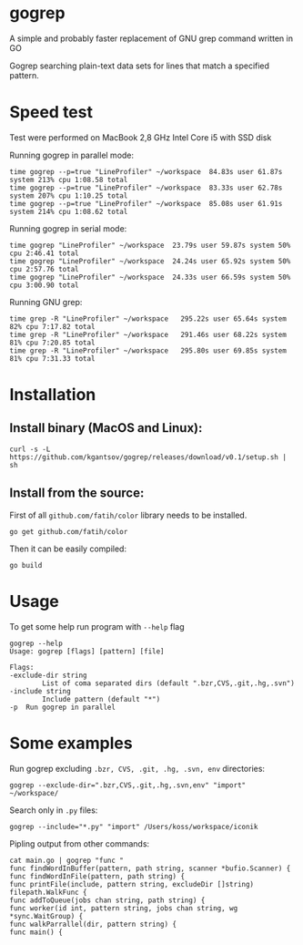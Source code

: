 # gogrep
A simple and probably faster replacement of GNU grep command written in GO


Gogrep searching plain-text data sets for lines that match a specified pattern.


# Speed test

Test were performed on MacBook 2,8 GHz Intel Core i5 with SSD disk

Running gogrep in parallel mode:

    time gogrep --p=true "LineProfiler" ~/workspace  84.83s user 61.87s system 213% cpu 1:08.58 total
    time gogrep --p=true "LineProfiler" ~/workspace  83.33s user 62.78s system 207% cpu 1:10.25 total
    time gogrep --p=true "LineProfiler" ~/workspace  85.08s user 61.91s system 214% cpu 1:08.62 total

Running gogrep in serial mode:

    time gogrep "LineProfiler" ~/workspace  23.79s user 59.87s system 50% cpu 2:46.41 total
    time gogrep "LineProfiler" ~/workspace  24.24s user 65.92s system 50% cpu 2:57.76 total
    time gogrep "LineProfiler" ~/workspace  24.33s user 66.59s system 50% cpu 3:00.90 total

Running GNU grep:

    time grep -R "LineProfiler" ~/workspace   295.22s user 65.64s system 82% cpu 7:17.82 total
    time grep -R "LineProfiler" ~/workspace   291.46s user 68.22s system 81% cpu 7:20.85 total
    time grep -R "LineProfiler" ~/workspace   295.80s user 69.85s system 81% cpu 7:31.33 total


# Installation

## Install binary (MacOS and Linux):

    curl -s -L https://github.com/kgantsov/gogrep/releases/download/v0.1/setup.sh | sh

## Install from the source:

First of all `github.com/fatih/color` library needs to be installed.

    go get github.com/fatih/color

Then it can be easily compiled:

    go build

# Usage

To get some help run program with `--help` flag

    gogrep --help
    Usage: gogrep [flags] [pattern] [file]

    Flags:
    -exclude-dir string
            List of coma separated dirs (default ".bzr,CVS,.git,.hg,.svn")
    -include string
            Include pattern (default "*")
    -p	Run gogrep in parallel


# Some examples

Run gogrep excluding `.bzr, CVS, .git, .hg, .svn, env` directories:

    gogrep --exclude-dir=".bzr,CVS,.git,.hg,.svn,env" "import" ~/workspace/

Search only in `.py` files:

    gogrep --include="*.py" "import" /Users/koss/workspace/iconik


Pipling output from other commands:

    cat main.go | gogrep "func "
    func findWordInBuffer(pattern, path string, scanner *bufio.Scanner) {
    func findWordInFile(pattern, path string) {
    func printFile(include, pattern string, excludeDir []string) filepath.WalkFunc {
    func addToQueue(jobs chan string, path string) {
    func worker(id int, pattern string, jobs chan string, wg *sync.WaitGroup) {
    func walkParrallel(dir, pattern string) {
    func main() {
